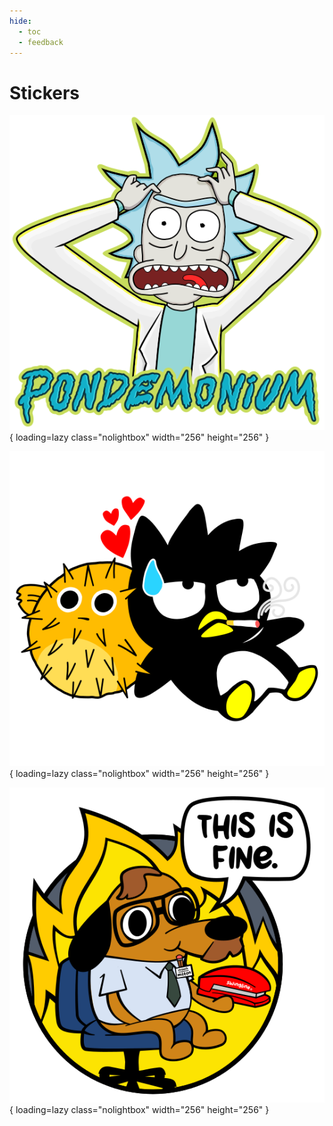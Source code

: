 ```yaml
---
hide:
  - toc
  - feedback
---
```


# Stickers

<div class="grid" markdown>

![PONDEMONIUM!](../assets/stickers/8311-pondemonium-sticker.svg){ loading=lazy class="nolightbox" width="256" height="256" }

![Puffy Hearts Linux](../assets/stickers/8311-puffyheartsbadtz-sticker.svg){ loading=lazy class="nolightbox" width="256" height="256" }

![This is fine.](../assets/stickers/8311-thisisfine-sticker.svg){ loading=lazy class="nolightbox" width="256" height="256" }

</div>
